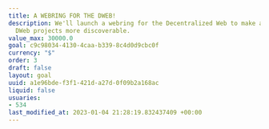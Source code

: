 ```yaml
---
title: A WEBRING FOR THE DWEB!
description: We'll launch a webring for the Decentralized Web to make allied web and
  DWeb projects more discoverable.
value_max: 30000.0
goal: c9c98034-4130-4caa-b339-8c4d0d9cbc0f
currency: "$"
order: 3
draft: false
layout: goal
uuid: a1e96bde-f3f1-421d-a27d-0f09b2a168ac
liquid: false
usuaries:
- 534
last_modified_at: 2023-01-04 21:28:19.832437409 +00:00
---
```


